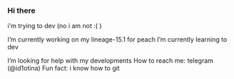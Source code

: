 ### Hi there 
i'm trying to dev (no i am not :(  )
<!--
**iGOR121/iGOR121** is a ✨ _special_ ✨ repository because its `README.md` (this file) appears on your GitHub profile.
 
- 💬 Ask me about ...
- 😄 Pronouns: ...
-->
I’m currently working on my lineage-15.1 for peach
I’m currently learning to dev 
<!-- I’m looking to collaborate on making buildable kernel for xiaomi toco
-->
I’m looking for help with my developments
How to reach me: telegram (@id1otina)
Fun fact: i know how to git

